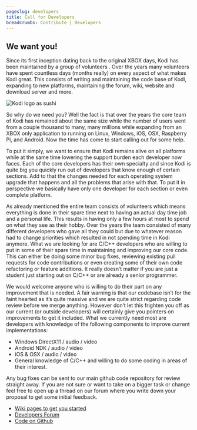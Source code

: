 ```yaml
---
pageslug: developers
title: Call for Developers
breadcrumbs: Contribute | Developers
---
```


## We want you!

Since its first inception dating back to the original XBOX days, Kodi has been maintained by a group of volunteers . Over the years many volunteers have spent countless days (months really) on every aspect of what makes Kodi great. This consists of writing and maintaining the code base of Kodi, expanding to new platforms, maintaining the forum, wiki, website and download server and more.

![Kodi logo as sushi](/images/kodi-wallpaper-32a-samfisher.webp)

So why do we need you? Well the fact is that over the years the core team of Kodi has remained about the same size while the number of users went from a couple thousand to many, many millions while expanding from an XBOX only application to running on Linux, Windows, iOS, OSX, Raspberry Pi, and Android. Now the time has come to start calling out for some help.

To put it simply, we want to ensure that Kodi remains alive on all platforms while at the same time lowering the support burden each developer now faces. Each of the core developers has their own specialty and since Kodi is quite big you quickly run out of developers that know enough of certain sections. Add to that the changes needed for each operating system upgrade that happens and all the problems that arise with that. To put it in perspective we basically have only one developer for each section or even complete platform.

As already mentioned the entire team consists of volunteers which means everything is done in their spare time next to having an actual day time job and a personal life. This results in having only a few hours at most to spend on what they see as their hobby. Over the years the team consisted of many different developers who gave all they could but due to whatever reason had to change priorities which resulted in not spending time in Kodi anymore. What we are looking for are C/C++ developers who are willing to put in some of their spare time in maintaining and improving our core code. This can either be doing some minor bug fixes, reviewing existing pull requests for code contributions or even creating some of their own code refactoring or feature additions. It really doesn’t matter if you are just a student just starting out on C/C++ or are already a senior programmer.

We would welcome anyone who is willing to do their part on any improvement that is needed. A fair warning is that our codebase isn’t for the faint hearted as it’s quite massive and we are quite strict regarding code review before we merge anything. However don’t let this frighten you off as our current (or outside developers) will certainly give you pointers on improvements to get it included. What we currently need most are developers with knowledge of the following components to improve current implementations:

- Windows DirectX11 / audio / video
- Android NDK / audio / video
- iOS & OSX / audio / video
- General knowledge of C/C++ and willing to do some coding in areas of their interest.

Any bug fixes can be sent to our main github code repository for review straight away. If you are not sure or want to take on a bigger task or change feel free to open up a thread on our forum where you write down your proposal to get some initial feedback.

- [Wiki pages to get you started](https://kodi.wiki/view/Development)
- [Developers Forum](https://forum.kodi.tv/forumdisplay.php?fid=32)
- [Code on Github](https://github.com/xbmc/xbmc)
